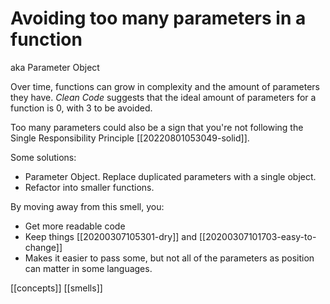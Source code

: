 # Avoiding too many parameters in a function

aka Parameter Object

Over time, functions can grow in complexity and the amount of parameters they have. *Clean Code* suggests that the ideal amount of parameters for a function is 0, with 3 to be avoided.

Too many parameters could also be a sign that you're not following the Single Responsibility Principle [[20220801053049-solid]].

Some solutions:
- Parameter Object. Replace duplicated parameters with a single object.
- Refactor into smaller functions.

By moving away from this smell, you:
- Get more readable code
- Keep things [[20200307105301-dry]] and [[20200307101703-easy-to-change]]
- Makes it easier to pass some, but not all of the parameters as position can matter in some languages.

[[concepts]]
[[smells]]